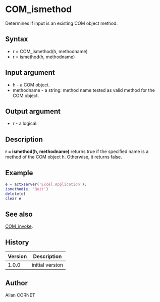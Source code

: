 

# COM_ismethod

Determines if input is an existing COM object method.

## Syntax

- r = COM_ismethod(h, methodname)
- r = ismethod(h, methodname)

## Input argument

 - h - a COM object.
 - methodname - a string: method name tested as valid method for the COM object.

## Output argument

 - r - a logical.

## Description


  <description><b>r = ismethod(h, methodname)</b> returns true if the specified name is a method of the COM object h. Otherwise, it returns false.</description>


## Example

```matlab
e = actxserver('Excel.Application');
ismethod(e, 'Quit')
delete(e)
clear e
```

## See also

[COM_invoke](COM_invoke.html).
## History

|Version|Description|
|------|------|
|1.0.0|initial version|


## Author

Allan CORNET



